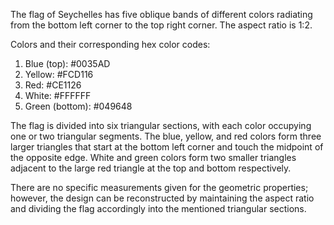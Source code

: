 The flag of Seychelles has five oblique bands of different colors radiating from the bottom left corner to the top right corner. The aspect ratio is 1:2. 

Colors and their corresponding hex color codes:
1. Blue (top): #0035AD
2. Yellow: #FCD116
3. Red: #CE1126
4. White: #FFFFFF
5. Green (bottom): #049648

The flag is divided into six triangular sections, with each color occupying one or two triangular segments. The blue, yellow, and red colors form three larger triangles that start at the bottom left corner and touch the midpoint of the opposite edge. White and green colors form two smaller triangles adjacent to the large red triangle at the top and bottom respectively.

There are no specific measurements given for the geometric properties; however, the design can be reconstructed by maintaining the aspect ratio and dividing the flag accordingly into the mentioned triangular sections.